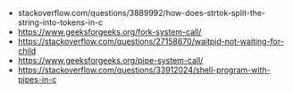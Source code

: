 - stackoverflow.com/questions/3889992/how-does-strtok-split-the-string-into-tokens-in-c
-  https://www.geeksforgeeks.org/fork-system-call/
- https://stackoverflow.com/questions/27158670/waitpid-not-waiting-for-child
- https://www.geeksforgeeks.org/pipe-system-call/
- https://stackoverflow.com/questions/33912024/shell-program-with-pipes-in-c
